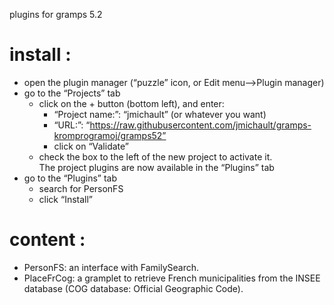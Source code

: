 plugins for gramps 5.2

# install :
* open the plugin manager (“puzzle” icon, or Edit menu-->Plugin manager)
* go to the “Projects” tab
  * click on the + button (bottom left), and enter:
    * “Project name:”: “jmichault” (or whatever you want)
    * “URL:”: “https://raw.githubusercontent.com/jmichault/gramps-kromprogramoj/gramps52”
    * click on “Validate”
  * check the box to the left of the new project to activate it.  
  The project plugins are now available in the “Plugins” tab
* go to the “Plugins” tab
  * search for PersonFS
  * click “Install”

# content :
* PersonFS: an interface with FamilySearch.
* PlaceFrCog: a gramplet to retrieve French municipalities from the INSEE database (COG database: Official Geographic Code).
